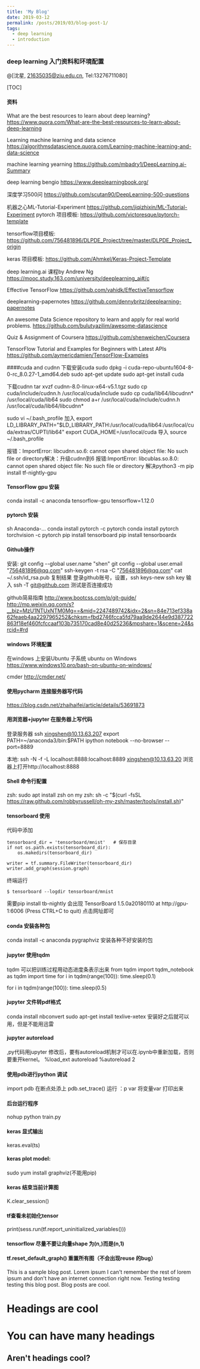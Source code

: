 ```yaml
---
title: 'My Blog'
date: 2019-03-12
permalink: /posts/2019/03/blog-post-1/
tags:
  - deep learning
  - introduction
---
```


### deep learning 入门资料和环境配置
@[沈星, 21635035@zju.edu.cn, Tel:13276711080]

[TOC]

#### 资料
What are the best resources to learn about deep learning?
https://www.quora.com/What-are-the-best-resources-to-learn-about-deep-learning

Learning machine learning and data science
https://algorithmsdatascience.quora.com/Learning-machine-learning-and-data-science

machine learning yearning
https://github.com/mbadry1/DeepLearning.ai-Summary

deep learning bengio
https://www.deeplearningbook.org/

深度学习500问
https://github.com/scutan90/DeepLearning-500-questions


机器之心ML-Tutorial-Experiment
https://github.com/jiqizhixin/ML-Tutorial-Experiment
pytorch 项目模板:
https://github.com/victoresque/pytorch-template

tensorflow项目模板:
https://github.com/756481896/DLPDE_Project/tree/master/DLPDE_Project_origin

keras 项目模板:
https://github.com/Ahmkel/Keras-Project-Template

deep learning.ai 课程by Andrew Ng 
https://mooc.study.163.com/university/deeplearning_ai#/c

Effective TensorFlow
https://github.com/vahidk/EffectiveTensorflow

deeplearning-papernotes
https://github.com/dennybritz/deeplearning-papernotes

An awesome Data Science repository to learn and apply for real world problems.
https://github.com/bulutyazilim/awesome-datascience

Quiz & Assignment of Coursera
https://github.com/shenweichen/Coursera


TensorFlow Tutorial and Examples for Beginners with Latest APIs
https://github.com/aymericdamien/TensorFlow-Examples

####cuda and cudnn
下载安装cuda
sudo dpkg -i cuda-repo-ubuntu1604-8-0-rc_8.0.27-1_amd64.deb
sudo apt-get update
sudo apt-get install cuda

下载cudnn
tar xvzf cudnn-8.0-linux-x64-v5.1.tgz
sudo cp cuda/include/cudnn.h /usr/local/cuda/include
sudo cp cuda/lib64/libcudnn* /usr/local/cuda/lib64
sudo chmod a+r /usr/local/cuda/include/cudnn.h /usr/local/cuda/lib64/libcudnn*

sudo vi ~/.bash_profile
加入
export LD_LIBRARY_PATH="$LD_LIBRARY_PATH:/usr/local/cuda/lib64:/usr/local/cuda/extras/CUPTI/lib64"
export CUDA_HOME=/usr/local/cuda
导入
source ~/.bash_profile

报错：ImportError: libcudnn.so.6: cannot open shared object file: No such file or directory解决：升级cudnn到6
报错:ImportError: libcublas.so.8.0: cannot open shared object file: No such file or directory
解决python3 -m pip install tf-nightly-gpu


#### TensorFlow gpu 安装
conda install -c anaconda tensorflow-gpu tensorflow=1.12.0

#### pytorch 安装
sh Anaconda-...
conda install pytorch -c pytorch
conda install pytorch torchvision -c pytorch
pip install tensorboard
pip install tensorboardx

#### Github操作
安装:
git config --global user.name "shen"
git config --global user.email "756481896@qq.com"
ssh-keygen -t rsa -C "756481896@qq.com"
 cat ~/.ssh/id_rsa.pub
 复制结果
 登录github账号，设置，ssh keys-new ssh key
 输入
 ssh -T git@github.com
 测试是否连接成功

github简易指南
http://www.bootcss.com/p/git-guide/
http://mp.weixin.qq.com/s?__biz=MzU1NTUxNTM0Mg==&mid=2247489742&idx=2&sn=84e713ef338a62feaeb4aa2297965252&chksm=fbd2746fcca5fd79aa9de2644e9d387722863f18ef460fcfccaaf103b735170cad8e40d25236&mpshare=1&scene=24&srcid=#rd

#### windows 环境配置
在windows 上安装Ubuntu 子系统
ubuntu on Windows
https://www.windows10.pro/bash-on-ubuntu-on-windows/

cmder
http://cmder.net/

#### 使用pycharm 连接服务器写代码
https://blog.csdn.net/zhaihaifei/article/details/53691873

#### 用浏览器+jupyter 在服务器上写代码
登录服务器
ssh  xingshen@10.13.63.207
export PATH=~/anaconda3/bin:$PATH
ipython notebook --no-browser --port=8889

本地:
ssh -N -f -L localhost:8888:localhost:8889  xingshen@10.13.63.20
浏览器上打开http://localhost:8888

#### Shell 命令行配置
zsh:
sudo apt install zsh
on my zsh:
sh -c "$(curl -fsSL https://raw.github.com/robbyrussell/oh-my-zsh/master/tools/install.sh)"

#### tensorboard 使用

代码中添加
```
tensorboard_dir = 'tensorboard/mnist'   # 保存目录
if not os.path.exists(tensorboard_dir):
    os.makedirs(tensorboard_dir)

writer = tf.summary.FileWriter(tensorboard_dir)
writer.add_graph(session.graph)
```
终端运行

```
$ tensorboard --logdir tensorboard/mnist
```
需要pip install tb-nightly
会出现
TensorBoard 1.5.0a20180110 at http://gpu-1:6006 (Press CTRL+C to quit)
点击网址即可

#### conda 安装各种包
conda install -c anaconda pygraphviz
安装各种不好安装的包

#### jupyter 使用tqdm
tqdm 可以把训练过程用动态进度条表示出来
from tqdm import tqdm_notebook as tqdm
import time
for i in tqdm(range(100)):
	time.sleep(0.1)
	
for i in tqdm(range(100)):
	time.sleep(0.5)
	
#### jupyter 文件转pdf格式
conda install nbconvert
sudo apt-get install texlive-xetex
安装好之后就可以用，但是不能用迅雷

#### jupyter autoreload 
,py代码用jupyter 修改后，要有autoreload机制才可以在.ipynb中重新加载，否则要重开kernel。
%load_ext autoreload
%autoreload 2

#### 使用pdb进行python 调试
import pdb 
在断点处添上 pdb.set_trace()
运行
：p var 将变量var 打印出来

#### 后台运行程序 
nohup python train.py

#### keras 显式输出
keras.eval(ts)
#### keras plot model:
sudo yum install graphviz(不能用pip)
#### keras 结束当前计算图
K.clear_session()

#### tf查看未初始化tensor
 print(sess.run(tf.report_uninitialized_variables()))
#### tensorflow 尽量不要让向量shape 为(n,)而是(n,1)
#### tf.reset_default_graph() 重置所有图（不会出现reuse 的bug）

This is a sample blog post. Lorem ipsum I can't remember the rest of lorem ipsum and don't have an internet connection right now. Testing testing testing this blog post. Blog posts are cool.

Headings are cool
======

You can have many headings
======

Aren't headings cool?
------